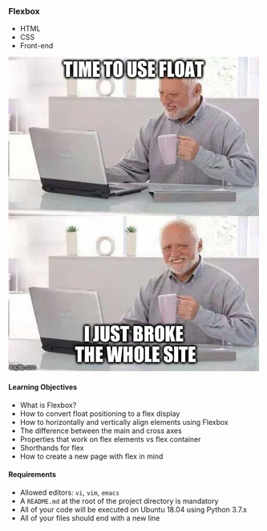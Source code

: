 ### Flexbox
* HTML
* CSS
* Front-end

![Alt text](image.png)

#### Learning Objectives
* What is Flexbox?
* How to convert float positioning to a flex display
* How to horizontally and vertically align elements using Flexbox
* The difference between the main and cross axes
* Properties that work on flex elements vs flex container
* Shorthands for flex
* How to create a new page with flex in mind

#### Requirements
* Allowed editors: `vi`, `vim`, `emacs`
* A `README.md` at the root of the project directory is mandatory
* All of your code will be executed on Ubuntu 18.04 using Python 3.7.x
* All of your files should end with a new line
